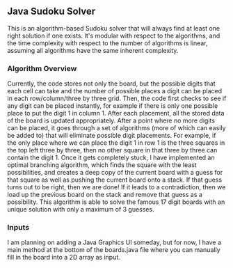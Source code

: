 ## Java Sudoku Solver

This is an algorithm-based Sudoku solver that will always find at least one right solution if one exists. It's modular with respect to the algorithms, and the time complexity with respect to the number of algorithms is linear, assuming all algorithms have the same inherent complexity. 

### Algorithm Overview
Currently, the code stores not only the board, but the possible digits that each cell can take and the number of possible places a digit can be placed in each row/column/three by three grid. Then, the code first checks to see if any digit can be placed instantly, for example if there is only one possible place to put the digit 1 in column 1. After each placement, all the stored data of the board is updated appropriately. 
After a point where no more digits can be placed, it goes through a set of algorithms (more of which can easily be added to) that will eliminate possible digit placements. For example, if the only place where we can place the digit 1 in row 1 is the three squares in the top left three by three, then no other square in that three by three can contain the digit 1. 
Once it gets completely stuck, I have implemented an optimal branching algorithm, which finds the square with the least possibilities, and creates a deep copy of the current board with a guess for that square as well as pushing the current board onto a stack. If that guess turns out to be right, then we are done! If it leads to a contradiction, then we load up the previous board on the stack and remove that guess as a possibility. This algorithm is able to solve the famous 17 digit boards with an unique solution with only a maximum of 3 guesses. 

### Inputs
I am planning on adding a Java Graphics UI someday, but for now, I have a main method at the bottom of the boards.java file where you can manually fill in the board into a 2D array as input. 
